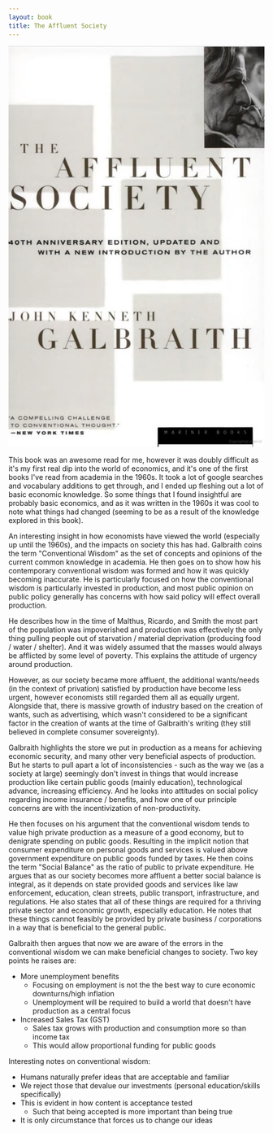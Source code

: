 ```yaml
---
layout: book
title: The Affluent Society
---
```


![the_affluent_society](/books/assets/the_affluent_society.png)

This book was an awesome read for me, however it was doubly difficult as it's my first real dip into the world of economics, and it's one of the first books I've read from academia in the 1960s. It took a lot of google searches and vocabulary additions to get through, and I ended up fleshing out a lot of basic economic knowledge. So some things that I found insightful are probably basic economics, and as it was written in the 1960s it was cool to note what things had changed (seeming to be as a result of the knowledge explored in this book).

An interesting insight in how economists have viewed the world (especially up until the 1960s), and the impacts on society this has had. Galbraith coins the term "Conventional Wisdom" as the set of concepts and opinions of the current common knowledge in academia. He then goes on to show how his contemporary conventional wisdom was formed and how it was quickly becoming inaccurate. He is particularly focused on how the conventional wisdom is particularly invested in production, and most public opinion on public policy generally has concerns with how said policy will effect overall production.

He describes how in the time of Malthus, Ricardo, and Smith the most part of the population was impoverished and production was effectively the only thing pulling people out of starvation / material deprivation (producing food / water / shelter). And it was widely assumed that the masses would always be afflicted by some level of poverty. This explains the attitude of urgency around production.

However, as our society became more affluent, the additional wants/needs (in the context of privation) satisfied by production have become less urgent, however economists still regarded them all as equally urgent. Alongside that, there is massive growth of industry based on the creation of wants, such as advertising, which wasn't considered to be a significant factor in the creation of wants at the time of Galbraith's writing (they still believed in complete consumer sovereignty).

Galbraith highlights the store we put in production as a means for achieving economic security, and many other very beneficial aspects of production. But he starts to pull apart a lot of inconsistencies - such as the way we (as a society at large) seemingly don't invest in things that would increase production like certain public goods (mainly education), technological advance, increasing efficiency. And he looks into attitudes on social policy regarding income insurance / benefits, and how one of our principle concerns are with the incentivization of non-productivity.

He then focuses on his argument that the conventional wisdom tends to value high private production as a measure of a good economy, but to denigrate spending on public goods. Resulting in the implicit notion that consumer expenditure on personal goods and services is valued above government expenditure on public goods funded by taxes. He then coins the term "Social Balance" as the ratio of public to private expenditure. He argues that as our society becomes more affluent a better social balance is integral, as it depends on state provided goods and services like law enforcement, education, clean streets, public transport, infrastructure, and regulations. He also states that all of these things are required for a thriving private sector and economic growth, especially education. He notes that these things cannot feasibly be provided by private business / corporations in a way that is beneficial to the general public.

Galbraith then argues that now we are aware of the errors in the conventional wisdom we can make beneficial changes to society. Two key points he raises are:
* More unemployment benefits 
  * Focusing on employment is not the the best way to cure economic downturns/high inflation
  * Unemployment will be required to build a world that doesn't have production as a central focus
* Increased Sales Tax (GST)
  * Sales tax grows with production and consumption more so than income tax
  * This would allow proportional funding for public goods

Interesting notes on conventional wisdom:
* Humans naturally prefer ideas that are acceptable and familiar
* We reject those that devalue our investments (personal education/skills specifically)
* This is evident in how content is acceptance tested
  * Such that being accepted is more important than being true
* It is only circumstance that forces us to change our ideas
